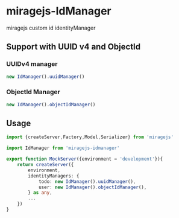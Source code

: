 # miragejs-IdManager
miragejs custom id identityManager

## Support with UUID v4 and ObjectId
### UUIDv4 manager
```typescript
new IdManager().uuidManager()
```
### ObjectId Manager
```typescript
new IdManager().objectIdManager()
```
## Usage
```typescript
import {createServer,Factory,Model,Serializer} from 'miragejs'

import IdManager from 'miragejs-idmanager'

export function MockServer({environment = 'development'}){
    return createServer({
        environment,
        identityManagers: {
            todo: new IdManager().uuidManager(),
            user: new IdManager().objectIdManager(),
        } as any,
        ...
    })
}
```
